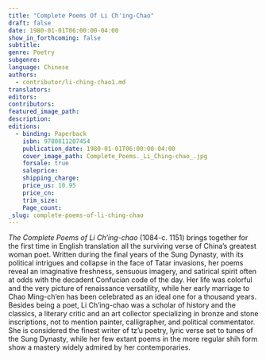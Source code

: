 ```yaml
---
title: "Complete Poems Of Li Ch'ing-Chao"
draft: false
date: 1980-01-01T06:00:00-04:00
show_in_forthcoming: false
subtitle:
genre: Poetry
subgenre:
language: Chinese
authors:
  - contributor/li-ching-chao1.md
translators:
editors:
contributors:
featured_image_path:
description:
editions:
  - binding: Paperback
    isbn: 9780811207454
    publication_date: 1980-01-01T06:00:00-04:00
    cover_image_path: Complete_Poems._Li_Ching-chao_.jpg
    forsale: true
    saleprice:
    shipping_charge:
    price_us: 10.95
    price_cn:
    trim_size:
    Page_count:
_slug: complete-poems-of-li-ching-chao
---
```


_The Complete Poems of Li Ch’ing-chao_ (1084-c. 1151) brings together for the first time in English translation all the surviving verse of China’s greatest woman poet. Written during the final years of the Sung Dynasty, with its political intrigues and collapse in the face of Tatar invasions, her poems reveal an imaginative freshness, sensuous imagery, and satirical spirit often at odds with the decadent Confucian code of the day. Her life was colorful and the very picture of renaissance versatility, while her early marriage to Chao Ming-ch’en has been celebrated as an ideal one for a thousand years. Besides being a poet, Li Ch’ing-chao was a scholar of history and the classics, a literary critic and an art collector specializing in bronze and stone inscriptions, not to mention painter, calligrapher, and political commentator. She is considered the finest writer of tz’u poetry, lyric verse set to tunes of the Sung Dynasty, while her few extant poems in the more regular shih form show a mastery widely admired by her contemporaries.

